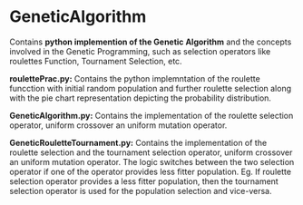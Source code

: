 # GeneticAlgorithm
Contains <b>python implemention of the Genetic Algorithm</b> and the concepts involved in the Genetic Programming, such as selection operators like roulettes Function, Tournament Selection, etc.

<b>roulettePrac.py:</b> Contains the python implemntation of the roulette funcction with initial random population and further roulette selection along with the pie chart representation depicting the probability distribution.

<b>GeneticAlgorithm.py:</b> Contains the implementation of the roulette selection operator, uniform crossover an uniform mutation operator.

<b>GeneticRouletteTournament.py:</b> Contains the implementation of the roulette selection and the tournament selection operator, uniform crossover an uniform mutation operator. The logic switches between the two selection operator if one of the operator provides less fitter population. Eg. If roulette selection operator provides a less fitter population, then the tournament selection operator is used for the population selection and vice-versa.
